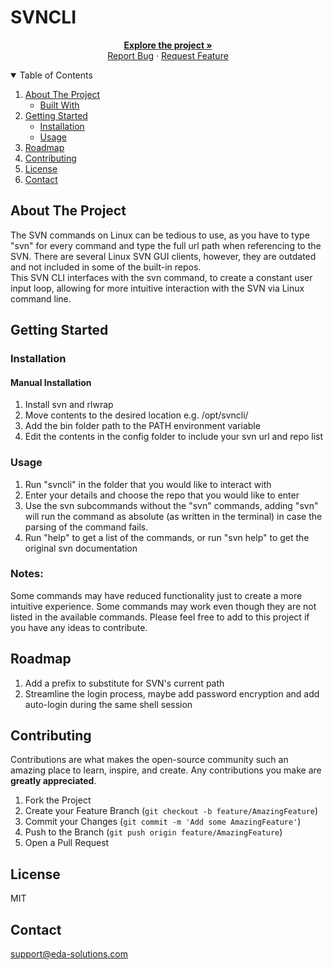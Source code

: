 # SVNCLI

<!-- PROJECT LOGO -->
<p align="center">
  <a href="https://github.com/EDA-Solutions-Limited/svncli"><strong>Explore the project »</strong></a>
  <br />
  <a href="https://github.com/EDA-Solutions-Limited/svncli/issues">Report Bug</a>
  ·
  <a href="https://github.com/EDA-Solutions-Limited/svncli/issues">Request Feature</a>
</p>

<!-- TABLE OF CONTENTS -->
<details open="open">
  <summary>Table of Contents</summary>
  <ol>
    <li>
      <a href="#about-the-project">About The Project</a>
      <ul>
        <li><a href="#built-with">Built With</a></li>
      </ul>
    </li>
    <li>
      <a href="#getting-started">Getting Started</a>
      <ul>
        <li><a href="#installation">Installation</a></li>
        <li><a href="#usage">Usage</a></li>
      </ul>
    </li>
    <li><a href="#roadmap">Roadmap</a></li>
    <li><a href="#contributing">Contributing</a></li>
    <li><a href="#license">License</a></li>
    <li><a href="#contact">Contact</a></li>
  </ol>
</details>


<!-- ABOUT THE PROJECT -->
## About The Project

The SVN commands on Linux can be tedious to use, as you have to type "svn" for every command and type the full url path when referencing to the SVN. There are several Linux SVN GUI clients, however, they are outdated and not included in some of the built-in repos.
<br>
This SVN CLI interfaces with the svn command, to create a constant user input loop, allowing for more intuitive interaction with the SVN via Linux command line.

<!-- GETTING STARTED -->
## Getting Started

### Installation

#### Manual Installation
1. Install svn and rlwrap
2. Move contents to the desired location e.g. /opt/svncli/
3. Add the bin folder path to the PATH environment variable
4. Edit the contents in the config folder to include your svn url and repo list

### Usage
1. Run "svncli" in the folder that you would like to interact with
2. Enter your details and choose the repo that you would like to enter
3. Use the svn subcommands without the "svn" commands, adding "svn" will run the command as absolute (as written in the terminal) in case the parsing of the command fails.
4. Run "help" to get a list of the commands, or run "svn help" to get the original svn documentation

### Notes:
Some commands may have reduced functionality just to create a more intuitive experience. Some commands may work even though they are not listed in the available commands. Please feel free to add to this project if you have any ideas to contribute.

<!-- ROADMAP -->
## Roadmap
1. Add a prefix to substitute for SVN's current path
2. Streamline the login process, maybe add password encryption and add auto-login during the same shell session

<!-- CONTRIBUTING -->
## Contributing

Contributions are what makes the open-source community such an amazing place to learn, inspire, and create. Any contributions you make are **greatly appreciated**.

1. Fork the Project
2. Create your Feature Branch (`git checkout -b feature/AmazingFeature`)
3. Commit your Changes (`git commit -m 'Add some AmazingFeature'`)
4. Push to the Branch (`git push origin feature/AmazingFeature`)
5. Open a Pull Request


<!-- LICENSE -->
## License
MIT

<!-- CONTACT -->
## Contact
support@eda-solutions.com

